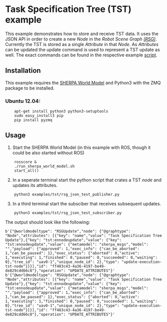 Task Specification Tree (TST) example
=====================================

This example demonstrates how to store and receive TST data. 
It uses the JSON API in order to create a new *Node* in the *Robot Scene Graph
[(RSG)](http://www.best-of-robotics.org/brics_3d/worldmodel.html)*.
Currently the TST is stored as a single *Attribute* in that *Node*. As *Attributes*
can be updated the update command is used to represent a TST update as well. 
The exact commands can be found in the respective example [script](rsg_json_test_publisher.py).  

Installation 
------------

This example requires the [SHERPA World Model](../../README.md)  and Python3 with the ZMQ package to be installed.


### Ubuntu 12.04:
```
	apt-get install python3 python3-setuptools
	sudo easy_install3 pip
	pip install pyzmq	
```


Usage
-----

1. Start the SHERPA World Model (in this example with ROS, though it could be also started without ROS)
```	
	rosscore &	
	./run_sherpa_world_model.sh
	start_all()
```

2. In a seperate terminal start the python script that crates a TST *node* and updates its attributes.
```
	python3 examples/tst/rsg_json_test_publisher.py 
```

3. In a third terminal start the subsciber that receives subsequent updates.
```
	python3 examples/tst/rsg_json_test_subscriber.py
```	

The output should look like the following:
```
b'{"@worldmodeltype": "RSGUpdate","node": {"@graphtype": "Node","attributes": [{"key": "name","value": "Task Specification Tree Update"},{"key": "tst:ennodeupdate","value": {"key": "tst:ennodeupdate","value": {"metamodel": "sherpa_msgs","model": "","payload": {"approved": 1,"exec_info": {"can_be_aborted": 1,"can_be_paused": 1},"exec_status": {"aborted": 0,"active": 1,"executing": 1,"finished": 0,"paused": 0,"succeeded": 0,"waiting": 0},"tree_id": "uav0-1","unique_node_id": 2},"type": "update-execution-tst-node"}}}],"id": "ff483c43-4a36-4197-be49-de829cdd66c8"},"operation": "UPDATE_ATTRIBUTES"}'
b'{"@worldmodeltype": "RSGUpdate","node": {"@graphtype": "Node","attributes": [{"key": "name","value": "Task Specification Tree Update"},{"key": "tst:ennodeupdate","value": {"key": "tst:ennodeupdate","value": {"metamodel": "sherpa_msgs","model": "","payload": {"approved": 1,"exec_info": {"can_be_aborted": 1,"can_be_paused": 1},"exec_status": {"aborted": 0,"active": 1,"executing": 1,"finished": 0,"paused": 0,"succeeded": 1,"waiting": 0},"tree_id": "uav0-1","unique_node_id": 2},"type": "update-execution-tst-node"}}}],"id": "ff483c43-4a36-4197-be49-de829cdd66c8"},"operation": "UPDATE_ATTRIBUTES"}'
```	
	
